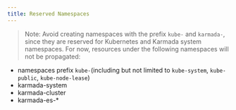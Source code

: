 ```yaml
---
title: Reserved Namespaces
---
```


> Note: Avoid creating namespaces with the prefix `kube-` and `karmada-`, since they are reserved for Kubernetes
> and Karmada system namespaces.
> For now, resources under the following namespaces will not be propagated:

- namespaces prefix `kube-`(including but not limited to `kube-system`, `kube-public`, `kube-node-lease`)
- karmada-system
- karmada-cluster
- karmada-es-*